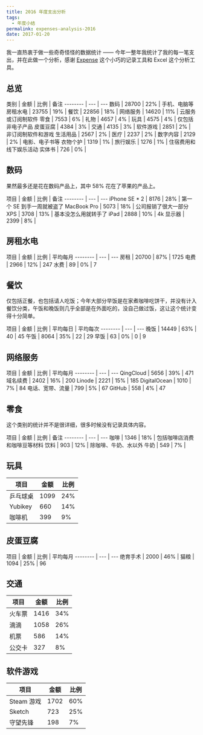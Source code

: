 ```yaml
---
title: 2016 年度支出分析
tags:
  - 年度小结
permalink: expenses-analysis-2016
date: 2017-01-20
---
```


我一直热衷于做一些奇奇怪怪的数据统计 —— 今年一整年我统计了我的每一笔支出，并在此做一个分析，感谢 [Expense](https://zhuanlan.zhihu.com/p/20338162) 这个小巧的记录工具和 Excel 这个分析工具。

## 总览

类别 | 金额 | 比例 | 备注
-------- | --- | ---
数码 | 28700 | 22% | 手机、电脑等
房租水电 | 23755 | 19% |
餐饮 | 22856 | 18% |
网络服务 | 14620 | 11% | 云服务或订阅制软件
零食 | 7553 | 6% |
礼物 | 4657 | 4% |
玩具 | 4575 | 4% | 仅包括非电子产品
皮蛋豆腐 | 4384 | 3% |
交通 | 4135 | 3% |
软件游戏 | 2851 | 2% | 非订阅制软件和游戏
生活用品 | 2567 | 2% |
医疗 | 2237 | 2% |
数字内容 | 2129 | 2% | 电影、电子书等
衣物个护 | 1319 | 1% |
旅行娱乐 | 1276 | 1% | 住宿费用和线下娱乐活动
实体书 | 726 | 0% |

## 数码

果然最多还是花在数码产品上，其中 58% 花在了苹果的产品上。

项目 | 金额 | 比例 | 备注
-------- | --- | ---
iPhone SE * 2 | 8176 | 28% | 第一个 SE 到手一周就被盗了
MacBook Pro | 5073 | 18% | 公司报销了很大一部分
XPS | 3708 | 13% | 基本没怎么用就转手了
iPad | 2888 | 10% |
4k 显示器 | 2399 | 8% |

## 房租水电

项目 | 金额 | 比例 | 平均每月
-------- | --- | ---
房租 | 20700 | 87% | 1725
电费 | 2966 | 12% | 247
水费 | 89 | 0% | 7

## 餐饮

仅包括正餐，也包括请人吃饭；今年大部分早饭是在家煮咖啡吃饼干，并没有计入餐饮分类，午饭和晚饭则几乎全部是在外面吃的，没自己做过饭，这让这个统计变得十分简单。

项目 | 金额 | 比例 | 平均每日 | 平均每次
-------- | --- | ---
晚饭 | 14449 | 63% | 40 | 45
午饭 | 8064 | 35% | 22 | 29
早饭 | 63 | 0% | 0 | 9

## 网络服务

项目 | 金额 | 比例 | 平均每月
-------- | --- | ---
QingCloud | 5656 | 39% | 471
域名续费 | 2402 | 16% | 200
Linode | 2221 | 15% | 185
DigitalOcean | 1010 | 7% | 84
电话、宽带、流量 | 799 | 5% | 67
GitHub | 558 | 4% | 47

## 零食

这个类别的统计并不是很详细，很多时候没有记录具体内容。

项目 | 金额 | 比例 | 备注
-------- | --- | ---
咖啡 | 1346 | 18% | 包括咖啡店消费和咖啡豆等材料
饮料 | 903 | 12% | 除咖啡、牛奶、水以外
牛奶 | 549 | 7% |

## 玩具

项目 | 金额 | 比例
-------- | --- | ---
乒乓球桌 | 1099 | 24%
Yubikey | 660 | 14%
咖啡机 | 399 | 9%

## 皮蛋豆腐

项目 | 金额 | 比例 | 平均每月
-------- | --- | ---
绝育手术 | 2000 | 46% |
猫粮 | 1094 | 25% | 96

## 交通

项目 | 金额 | 比例
-------- | --- | ---
火车票 | 1416 | 34%
滴滴 | 1058 | 26%
机票 | 586 | 14%
公交卡 | 327 | 8%

## 软件游戏

项目 | 金额 | 比例
-------- | --- | ---
Steam 游戏 | 1702 | 60%
Sketch | 723 | 25%
守望先锋 | 198 | 7%
